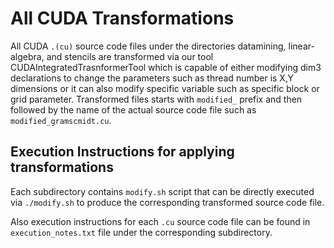# All CUDA Transformations

All CUDA `.(cu)` source code files under the directories datamining, linear-algebra, and stencils are transformed via our tool CUDAIntegratedTrasnformerTool which is capable of either modifying dim3 declarations to change the parameters such as thread number is X,Y dimensions or it can also modify specific variable such as specific block or grid parameter. Transformed files starts with `modified_` prefix and then followed by the name of the actual source code file such as `modified_gramscmidt.cu`.

## Execution Instructions for applying transformations 

Each subdirectory contains `modify.sh` script that can be directly executed via `./modify.sh` to produce the corresponding transformed source code file.

Also execution instructions for each `.cu` source code file can be found in `execution_notes.txt` file under the corresponding subdirectory.
